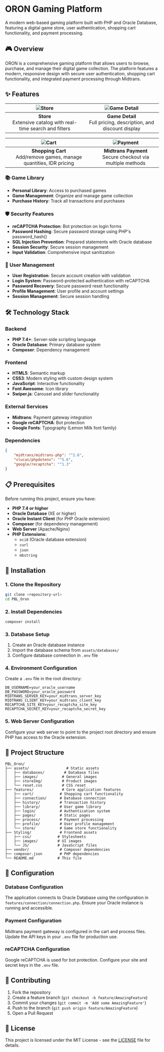 # ORON Gaming Platform

A modern web-based gaming platform built with PHP and Oracle Database, featuring a digital game store, user authentication, shopping cart functionality, and payment processing.

## 🎮 Overview

ORON is a comprehensive gaming platform that allows users to browse, purchase, and manage their digital game collection. The platform features a modern, responsive design with secure user authentication, shopping cart functionality, and integrated payment processing through Midtrans.

## ✨ Features

| ![Store](https://github.com/user-attachments/assets/9384de86-8541-4829-91dd-1c9c2b02dc31) | ![Game Detail](https://github.com/user-attachments/assets/e1813628-4ca4-4dbf-9840-be16c36c6c8d) |
|:--:|:--:|
| **Store**<br>Extensive catalog with real-time search and filters | **Game Detail**<br>Full pricing, description, and discount display |

| ![Cart](https://github.com/user-attachments/assets/17c5a61c-f38a-49b4-9bc8-68b717f6dd54) | ![Payment](https://github.com/user-attachments/assets/77befde9-c620-4eeb-95d2-4a02e71ebd22) |
|:--:|:--:|
| **Shopping Cart**<br>Add/remove games, manage quantities, IDR pricing | **Midtrans Payment**<br>Secure checkout via multiple methods |


### 📚 Game Library
- **Personal Library**: Access to purchased games
- **Game Management**: Organize and manage game collection
- **Purchase History**: Track all transactions and purchases

### 🛡️ Security Features
- **reCAPTCHA Protection**: Bot protection on login forms
- **Password Hashing**: Secure password storage using PHP's password_hash()
- **SQL Injection Prevention**: Prepared statements with Oracle database
- **Session Security**: Secure session management
- **Input Validation**: Comprehensive input sanitization

### 👤 User Management
- **User Registration**: Secure account creation with validation
- **Login System**: Password-protected authentication with reCAPTCHA
- **Password Recovery**: Secure password reset functionality
- **Profile Management**: User profile and account settings
- **Session Management**: Secure session handling


## 🛠️ Technology Stack

### Backend
- **PHP 7.4+**: Server-side scripting language
- **Oracle Database**: Primary database system
- **Composer**: Dependency management

### Frontend
- **HTML5**: Semantic markup
- **CSS3**: Modern styling with custom design system
- **JavaScript**: Interactive functionality
- **Font Awesome**: Icon library
- **Swiper.js**: Carousel and slider functionality

### External Services
- **Midtrans**: Payment gateway integration
- **Google reCAPTCHA**: Bot protection
- **Google Fonts**: Typography (Lemon Milk font family)

### Dependencies
```json
{
    "midtrans/midtrans-php": "^2.6",
    "vlucas/phpdotenv": "^5.6",
    "google/recaptcha": "^1.3"
}
```

## 📋 Prerequisites

Before running this project, ensure you have:

- **PHP 7.4 or higher**
- **Oracle Database** (XE or higher)
- **Oracle Instant Client** (for PHP Oracle extension)
- **Composer** (for dependency management)
- **Web Server** (Apache/Nginx)
- **PHP Extensions**:
  - `oci8` (Oracle database extension)
  - `curl`
  - `json`
  - `mbstring`

## 🚀 Installation

### 1. Clone the Repository
```bash
git clone <repository-url>
cd PBL_Oron
```

### 2. Install Dependencies
```bash
composer install
```

### 3. Database Setup
1. Create an Oracle database instance
2. Import the database schema from `assets/databases/`
3. Configure database connection in `.env` file

### 4. Environment Configuration
Create a `.env` file in the root directory:
```env
DB_USERNAME=your_oracle_username
DB_PASSWORD=your_oracle_password
MIDTRANS_SERVER_KEY=your_midtrans_server_key
MIDTRANS_CLIENT_KEY=your_midtrans_client_key
RECAPTCHA_SITE_KEY=your_recaptcha_site_key
RECAPTCHA_SECRET_KEY=your_recaptcha_secret_key
```

### 5. Web Server Configuration
Configure your web server to point to the project root directory and ensure PHP has access to the Oracle extension.

## 📁 Project Structure

```
PBL_Oron/
├── assets/                 # Static assets
│   ├── databases/         # Database files
│   ├── images/           # General images
│   ├── storeImg/         # Product images
│   └── reset.css         # CSS reset
├── features/             # Core application features
│   ├── cart/            # Shopping cart functionality
│   ├── connection/      # Database connection
│   ├── history/         # Transaction history
│   ├── library/         # User game library
│   ├── login/           # Authentication system
│   ├── pages/           # Static pages
│   ├── process/         # Payment processing
│   ├── profile/         # User profile management
│   └── store/           # Game store functionality
├── Styling/             # Frontend assets
│   ├── css/            # Stylesheets
│   ├── images/         # UI images
│   └── JS/             # JavaScript files
├── vendor/              # Composer dependencies
├── composer.json        # PHP dependencies
└── README.md           # This file
```

## 🔧 Configuration

### Database Configuration
The application connects to Oracle Database using the configuration in `features/connection/connection.php`. Ensure your Oracle instance is running and accessible.

### Payment Configuration
Midtrans payment gateway is configured in the cart and process files. Update the API keys in your `.env` file for production use.

### reCAPTCHA Configuration
Google reCAPTCHA is used for bot protection. Configure your site and secret keys in the `.env` file.

## 🤝 Contributing

1. Fork the repository
2. Create a feature branch (`git checkout -b feature/AmazingFeature`)
3. Commit your changes (`git commit -m 'Add some AmazingFeature'`)
4. Push to the branch (`git push origin feature/AmazingFeature`)
5. Open a Pull Request

## 📝 License

This project is licensed under the MIT License - see the [LICENSE](LICENSE) file for details.

